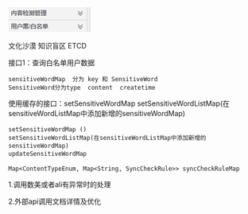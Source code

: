 

![image-20201130135440467](j24的sql性能优化.assets/image-20201130135440467.png)





文化沙漠  知识盲区  ETCD





接口1：查询白名单用户数据





```
sensitiveWordMap  分为 key 和 SensitiveWord
SensitiveWord分为type  content  createtime
```

使用缓存的接口：setSensitiveWordMap  setSensitiveWordListMap(在sensitiveWordListMap中添加新增的sensitiveWordMap)

```tip
setSensitiveWordMap ()
setSensitiveWordListMap(在sensitiveWordListMap中添加新增的sensitiveWordMap)
updateSensitiveWordMap
```









```
Map<ContentTypeEnum, Map<String, SyncCheckRule>> syncCheckRuleMap
```









1.调用数美或者ali有异常时的处理

2.外部api调用文档详情及优化





